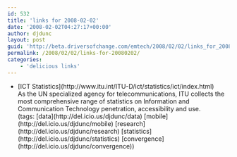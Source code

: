 ```yaml
---
id: 532
title: 'links for 2008-02-02'
date: '2008-02-02T04:27:17+00:00'
author: djdunc
layout: post
guid: 'http://beta.driversofchange.com/emtech/2008/02/02/links_for_20080202/'
permalink: /2008/02/02/links-for-20080202/
categories:
    - 'delicious links'
---
```


- <div class="delicious-link">[ICT Statistics](http://www.itu.int/ITU-D/ict/statistics/ict/index.html)</div><div class="delicious-extended">As the UN specialized agency for telecommunications, ITU collects the most comprehensive range of statistics on Information and Communication Technology penetration, accessibility and use.</div><div class="delicious-tags">(tags: [data](http://del.icio.us/djdunc/data) [mobile](http://del.icio.us/djdunc/mobile) [research](http://del.icio.us/djdunc/research) [statistics](http://del.icio.us/djdunc/statistics) [convergence](http://del.icio.us/djdunc/convergence))</div>